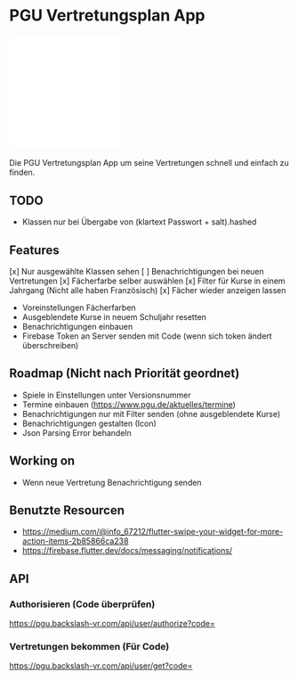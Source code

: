 # PGU Vertretungsplan App

<img src="./assets/pgu.svg" width="200">

Die PGU Vertretungsplan App um seine Vertretungen schnell und einfach zu finden.

## TODO
- Klassen nur bei Übergabe von (klartext Passwort + salt).hashed

## Features

[x] Nur ausgewählte Klassen sehen
[ ] Benachrichtigungen bei neuen Vertretungen
[x] Fächerfarbe selber auswählen
[x] Filter für Kurse in einem Jahrgang (Nicht alle haben Französisch)
[x] Fächer wieder anzeigen lassen
- Voreinstellungen Fächerfarben
- Ausgeblendete Kurse in neuem Schuljahr resetten
- Benachrichtigungen einbauen
- Firebase Token an Server senden mit Code (wenn sich token ändert überschreiben)

## Roadmap (Nicht nach Priorität geordnet)
- Spiele in Einstellungen unter Versionsnummer
- Termine einbauen (https://www.pgu.de/aktuelles/termine)
- Benachrichtigungen nur mit Filter senden (ohne ausgeblendete Kurse)
- Benachrichtigungen gestalten (Icon)
- Json Parsing Error behandeln

## Working on
- Wenn neue Vertretung Benachrichtigung senden

## Benutzte Resourcen
- https://medium.com/@info_67212/flutter-swipe-your-widget-for-more-action-items-2b85866ca238
- https://firebase.flutter.dev/docs/messaging/notifications/

## API
### Authorisieren (Code überprüfen)
https://pgu.backslash-vr.com/api/user/authorize?code=

### Vertretungen bekommen (Für Code)
https://pgu.backslash-vr.com/api/user/get?code=

